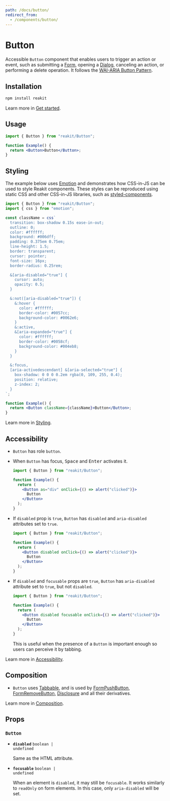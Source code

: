 ```yaml
---
path: /docs/button/
redirect_from:
  - /components/button/
---
```


# Button

Accessible `Button` component that enables users to trigger an action or event, such as submitting a [Form](/docs/form/), opening a [Dialog](/docs/dialog/), canceling an action, or performing a delete operation. It follows the [WAI-ARIA Button Pattern](https://www.w3.org/TR/wai-aria-practices/#button).

<carbon-ad></carbon-ad>

## Installation

```sh
npm install reakit
```

Learn more in [Get started](/docs/get-started/).

## Usage

```jsx
import { Button } from "reakit/Button";

function Example() {
  return <Button>Button</Button>;
}
```

## Styling

The example below uses [Emotion](https://emotion.sh/docs/introduction) and demonstrates how CSS-in-JS can be used to style Reakit components. These styles can be reproduced using static CSS and other CSS-in-JS libraries, such as [styled-components](https://styled-components.com/).

```jsx unstyled
import { Button } from "reakit/Button";
import { css } from "emotion";

const className = css`
  transition: box-shadow 0.15s ease-in-out;
  outline: 0;
  color: #ffffff;
  background: #006dff;
  padding: 0.375em 0.75em;
  line-height: 1.5;
  border: transparent;
  cursor: pointer;
  font-size: 16px;
  border-radius: 0.25rem;

  &[aria-disabled="true"] {
    cursor: auto;
    opacity: 0.5;
  }

  &:not([aria-disabled="true"]) {
    &:hover {
      color: #ffffff;
      border-color: #0057cc;
      background-color: #0062e6;
    }
    &:active,
    &[aria-expanded="true"] {
      color: #ffffff;
      border-color: #0058cf;
      background-color: #004eb8;
    }
  }

  &:focus,
  [aria-activedescendant] &[aria-selected="true"] {
    box-shadow: 0 0 0 0.2em rgba(0, 109, 255, 0.4);
    position: relative;
    z-index: 2;
  }
`;

function Example() {
  return <Button className={className}>Button</Button>;
}
```

Learn more in [Styling](/docs/styling/).

## Accessibility

- `Button` has role `button`.
- When `Button` has focus, <kbd>Space</kbd> and <kbd>Enter</kbd> activates it.

  <!-- eslint-disable no-alert -->

  ```jsx
  import { Button } from "reakit/Button";

  function Example() {
    return (
      <Button as="div" onClick={() => alert("clicked")}>
        Button
      </Button>
    );
  }
  ```

- If `disabled` prop is `true`, `Button` has `disabled` and `aria-disabled` attributes set to `true`.

  <!-- eslint-disable no-alert -->

  ```jsx
  import { Button } from "reakit/Button";

  function Example() {
    return (
      <Button disabled onClick={() => alert("clicked")}>
        Button
      </Button>
    );
  }
  ```

- If `disabled` and `focusable` props are `true`, `Button` has `aria-disabled` attribute set to `true`, but not `disabled`.

  <!-- eslint-disable no-alert -->

  ```jsx
  import { Button } from "reakit/Button";

  function Example() {
    return (
      <Button disabled focusable onClick={() => alert("clicked")}>
        Button
      </Button>
    );
  }
  ```

  This is useful when the presence of a `Button` is important enough so users can perceive it by tabbing.

Learn more in [Accessibility](/docs/accessibility/).

## Composition

- `Button` uses [Tabbable](/docs/tabbable/), and is used by [FormPushButton](/docs/form/), [FormRemoveButton](/docs/form/), [Disclosure](/docs/disclosure/) and all their derivatives.

Learn more in [Composition](/docs/composition/#props-hooks).

## Props

<!-- Automatically generated -->

### `Button`

- **`disabled`**
  <code>boolean | undefined</code>

  Same as the HTML attribute.

- **`focusable`**
  <code>boolean | undefined</code>

  When an element is `disabled`, it may still be `focusable`. It works
similarly to `readOnly` on form elements. In this case, only
`aria-disabled` will be set.
